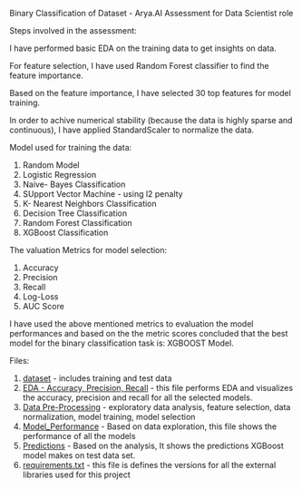 Binary Classification  of Dataset - Arya.AI Assessment for Data Scientist role



Steps involved in the assessment: 

I have performed basic EDA on the training data to get insights on data. 

For feature selection, I have used Random Forest classifier to find the feature importance.

Based on the feature importance, I have selected 30 top features for model training. 

In order to achive numerical stability (because the data is highly sparse and continuous), I have applied StandardScaler to normalize the data.

Model used for training the data:
1. Random Model
2. Logistic Regression
3. Naive- Bayes Classification
4. SUpport Vector Machine - using l2 penalty
5. K- Nearest Neighbors Classification
6. Decision Tree Classification
7. Random Forest Classification
8. XGBoost Classification

The valuation Metrics for model selection:
1. Accuracy
2. Precision
3. Recall
4. Log-Loss
5. AUC Score

I have used the above mentioned metrics to evaluation the model performances and based on the the metric scores concluded that the best model for the binary classification task is: XGBOOST Model.



Files:

1. [dataset](https://github.com/Shagun0402/Arya.AI-Assessment-Binary-Classification/tree/main/Binary%20Classification/dataset) - includes training and test data
3. [EDA - Accuracy, Precision, Recall](https://github.com/Shagun0402/Arya.AI-Assessment-Binary-Classification/blob/main/Binary%20Classification/EDA%20-%20Accuracy%2C%20Precision%2C%20Recall%20.ipynb) - this file performs EDA and visualizes the accuracy, precision and recall for all the selected models.
2. [Data Pre-Processing](https://github.com/Shagun0402/Arya.AI-Assessment-Binary-Classification/blob/main/Binary%20Classification/Data%20Pre-processing.ipynb) - exploratory data analysis, feature selection, data normalization, model training, model selection
3. [Model_Performance](https://github.com/Shagun0402/Arya.AI-Assessment-Binary-Classification/blob/main/Binary%20Classification/Model_Performance.ipynb) - Based on data exploration, this file shows the performance of all the models
4. [Predictions](https://github.com/Shagun0402/Arya.AI-Assessment-Binary-Classification/blob/main/Binary%20Classification/Predictions.ipynb) - Based on the analysis, It shows the predictions XGBoost model makes on test data set. 
5. [requirements.txt](https://github.com/Shagun0402/Arya.AI-Assessment-Binary-Classification/blob/main/Binary%20Classification/requirements.txt) - this file is defines the versions for all the external libraries used for this project

